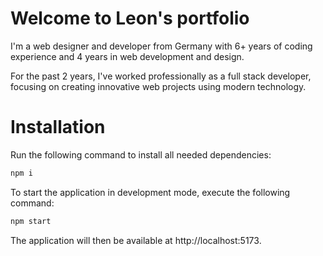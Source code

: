 # Welcome to Leon's portfolio

I'm a web designer and developer from Germany with 6+ years of coding experience and 4 years in web development and design.

For the past 2 years, I've worked professionally as a full stack developer, focusing on creating innovative web projects using modern technology.

# Installation

Run the following command to install all needed dependencies:

```bash
npm i
```

To start the application in development mode, execute the following command:

```bash
npm start
```

The application will then be available at http://localhost:5173.
